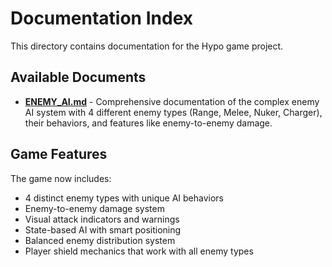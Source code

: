 # Documentation Index

This directory contains documentation for the Hypo game project.

## Available Documents

- **[ENEMY_AI.md](./ENEMY_AI.md)** - Comprehensive documentation of the complex enemy AI system with 4 different enemy types (Range, Melee, Nuker, Charger), their behaviors, and features like enemy-to-enemy damage.

## Game Features

The game now includes:
- 4 distinct enemy types with unique AI behaviors
- Enemy-to-enemy damage system
- Visual attack indicators and warnings
- State-based AI with smart positioning
- Balanced enemy distribution system
- Player shield mechanics that work with all enemy types